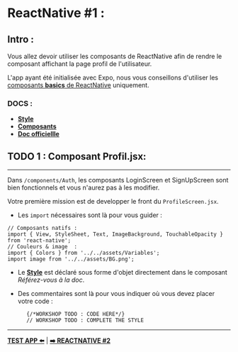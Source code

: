 # **ReactNative #1** :

## **Intro** :
Vous allez devoir utiliser les composants de ReactNative afin de rendre le composant affichant la page profil de l'utilisateur.  

L'app ayant été initialisée avec Expo, nous vous conseillons d'utiliser les [composants **basics** de ReactNative](https://reactnative.dev/docs/components-and-apis) uniquement.

### **DOCS** :
- [**Style**](https://reactnative.dev/docs/style)
- [**Composants**](https://reactnative.dev/docs/components-and-apis) 
- [**Doc officiellle**](https://reactnative.dev/docs/getting-started)

## **TODO 1 : Composant Profil.jsx**:
--- 
Dans `/components/Auth`, les composants LoginScreen et SignUpScreen sont bien fonctionnels et vous n'aurez pas à les modifier.  

Votre première mission est de developper le front du `ProfileScreen.jsx`.  
- Les `import` nécessaires sont là pour vous guider :
```JS
// Composants natifs :
import { View, StyleSheet, Text, ImageBackground, TouchableOpacity } from 'react-native';
// Couleurs & image  :
import { Colors } from '../../assets/Variables';
import image from '../../assets/BG.png';
```    
- Le [**Style**](https://reactnative.dev/docs/style) est déclaré sous forme d'objet directement dans le composant *Référez-vous à la doc*.  

- Des commentaires sont là pour vous indiquer où vous devez placer votre code :  
```JS
      {/*WORKSHOP TODO : CODE HERE*/}
      // WORKSHOP TODO : COMPLETE THE STYLE
``` 
- -- 
[ **TEST APP ⬅️**](./3.Start.md)  |  [**➡️ REACTNATIVE #2**](./5.Work2.md)